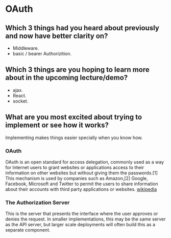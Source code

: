 # OAuth

## Which 3 things had you heard about previously and now have better clarity on?
* Middleware.
* basic / bearer Authorizition.
## Which 3 things are you hoping to learn more about in the upcoming lecture/demo?
* ajax.
* React.
* socket.

## What are you most excited about trying to implement or see how it works?
Implementing makes things easier specially when you know how.

### OAuth
OAuth is an open standard for access delegation, commonly used as a way for Internet users to grant websites or applications access to their information on other websites but without giving them the passwords.[1] This mechanism is used by companies such as Amazon,[2] Google, Facebook, Microsoft and Twitter to permit the users to share information about their accounts with third party applications or websites. [wikipedia](https://en.wikipedia.org/wiki/OAuth)
### The Authorization Server
This is the server that presents the interface where the user approves or denies the request. In smaller implementations, this may be the same server as the API server, but larger scale deployments will often build this as a separate component.